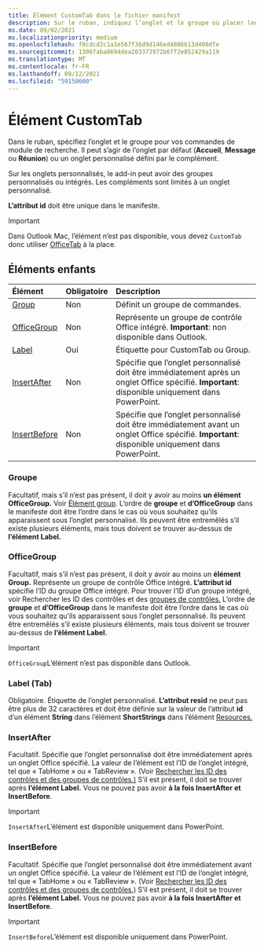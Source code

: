 ```yaml
---
title: Élément CustomTab dans le fichier manifest
description: Sur le ruban, indiquez l’onglet et le groupe où placer leurs commandes de complément.
ms.date: 09/02/2021
ms.localizationpriority: medium
ms.openlocfilehash: f8cdcd2c1a1e567f36d9d146ed4806b13d400dfe
ms.sourcegitcommit: 1306faba8694dea203373972b6ff2e852429a119
ms.translationtype: MT
ms.contentlocale: fr-FR
ms.lasthandoff: 09/12/2021
ms.locfileid: "59150600"
---
```

# <a name="customtab-element"></a>Élément CustomTab

Dans le ruban, spécifiez l’onglet et le groupe pour vos commandes de module de recherche. Il peut s’agir de l’onglet par défaut (**Accueil**, **Message** ou **Réunion**) ou un onglet personnalisé défini par le complément.

Sur les onglets personnalisés, le add-in peut avoir des groupes personnalisés ou intégrés. Les compléments sont limités à un onglet personnalisé.

**L’attribut id** doit être unique dans le manifeste.

> [!IMPORTANT]
> Dans Outlook Mac, l’élément n’est pas disponible, vous devez `CustomTab` donc utiliser [OfficeTab](officetab.md) à la place.

## <a name="child-elements"></a>Éléments enfants

|  Élément |  Obligatoire  |  Description  |
|:-----|:-----|:-----|
|  [Group](group.md)      | Non |  Définit un groupe de commandes.  |
|  [OfficeGroup](#officegroup)      | Non |  Représente un groupe de contrôle Office intégré. **Important**: non disponible dans Outlook. |
|  [Label](#label-tab)      | Oui |  Étiquette pour CustomTab ou Group.  |
|  [InsertAfter](#insertafter)      | Non |  Spécifie que l’onglet personnalisé doit être immédiatement après un onglet Office spécifié. **Important**: disponible uniquement dans PowerPoint. |
|  [InsertBefore](#insertbefore)      | Non |  Spécifie que l’onglet personnalisé doit être immédiatement avant un onglet Office spécifié. **Important**: disponible uniquement dans PowerPoint. |

### <a name="group"></a>Groupe

Facultatif, mais s’il n’est pas présent, il doit y avoir au moins **un élément OfficeGroup.** Voir [Élément group](group.md). L’ordre de **groupe** et **d’OfficeGroup** dans le manifeste doit être l’ordre dans le cas où vous souhaitez qu’ils apparaissent sous l’onglet personnalisé. Ils peuvent être entremêlés s’il existe plusieurs éléments, mais tous doivent se trouver au-dessus de **l’élément Label.**

### <a name="officegroup"></a>OfficeGroup

Facultatif, mais s’il n’est pas présent, il doit y avoir au moins un **élément Group.** Représente un groupe de contrôle Office intégré. **L’attribut id** spécifie l’ID du groupe Office intégré. Pour trouver l’ID d’un groupe intégré, voir Rechercher les ID des contrôles et des [groupes de contrôles.](../../design/built-in-button-integration.md#find-the-ids-of-controls-and-control-groups) L’ordre de **groupe** et **d’OfficeGroup** dans le manifeste doit être l’ordre dans le cas où vous souhaitez qu’ils apparaissent sous l’onglet personnalisé. Ils peuvent être entremêlés s’il existe plusieurs éléments, mais tous doivent se trouver au-dessus de **l’élément Label.**

> [!IMPORTANT]
> `OfficeGroup`L’élément n’est pas disponible dans Outlook.

### <a name="label-tab"></a>Label (Tab)

Obligatoire. Étiquette de l’onglet personnalisé. **L’attribut resid** ne peut pas être plus de 32 caractères et doit être définie sur la valeur de l’attribut **id** d’un élément **String** dans l’élément **ShortStrings** dans l’élément [Resources.](resources.md)

### <a name="insertafter"></a>InsertAfter

Facultatif. Spécifie que l’onglet personnalisé doit être immédiatement après un onglet Office spécifié. La valeur de l’élément est l’ID de l’onglet intégré, tel que « TabHome » ou « TabReview ». (Voir [Rechercher les ID des contrôles et des groupes de contrôles.)](../../design/built-in-button-integration.md#find-the-ids-of-controls-and-control-groups) S’il est présent, il doit se trouver après **l’élément Label.** Vous ne pouvez pas avoir **à la fois InsertAfter** **et InsertBefore**.

> [!IMPORTANT]
> `InsertAfter`L’élément est disponible uniquement dans PowerPoint.

### <a name="insertbefore"></a>InsertBefore

Facultatif. Spécifie que l’onglet personnalisé doit être immédiatement avant un onglet Office spécifié. La valeur de l’élément est l’ID de l’onglet intégré, tel que « TabHome » ou « TabReview ». (Voir [Rechercher les ID des contrôles et des groupes de contrôles.)](../../design/built-in-button-integration.md#find-the-ids-of-controls-and-control-groups)  S’il est présent, il doit se trouver après **l’élément Label.** Vous ne pouvez pas avoir **à la fois InsertAfter** **et InsertBefore**.

> [!IMPORTANT]
> `InsertBefore`L’élément est disponible uniquement dans PowerPoint.
